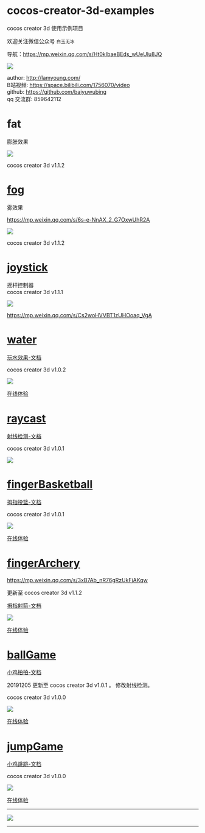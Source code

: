 # cocos-creator-3d-examples

cocos creator 3d 使用示例项目

欢迎关注微信公众号 `白玉无冰`  

导航：https://mp.weixin.qq.com/s/Ht0kIbaeBEds_wUeUlu8JQ

![](./img/about.jpg)  


author: http://lamyoung.com/  
B站视频: https://space.bilibili.com/1756070/video  
github: https://github.com/baiyuwubing  
qq 交流群: 859642112  


# fat

膨胀效果
 
![](./img/fat.gif)

cocos creator 3d v1.1.2


# [fog](./fog)

雾效果

https://mp.weixin.qq.com/s/6s-e-NnAX_2_G7OxwUhR2A

![](./img/fog.gif)


cocos creator 3d v1.1.2

# [joystick](./joystick)

摇杆控制器  
cocos creator 3d v1.1.1    

![](./img/joystick.gif)

https://mp.weixin.qq.com/s/Cs2woHVVBT1zUHOoaq_VgA

# [water](./water)

[玩水效果-文档](https://mp.weixin.qq.com/s/-5FSWg4YuGgqwv3L9tQ2dA)

cocos creator 3d v1.0.2  

![](./img/water.gif)

[在线体验](http://lamyoung.gitee.io/web/water)

# [raycast](./raycast)

[射线检测-文档](https://mp.weixin.qq.com/s/ATbpJNKromv17ke1cWgDDw)

cocos creator 3d v1.0.1  

![](./img/raycast.gif)


# [fingerBasketball](./fingerBasketball)

[拇指投篮-文档](https://mp.weixin.qq.com/s/VsbNtTL64J0xHIlhMUHCcQ)

cocos creator 3d v1.0.1  

![](./img/fingerBasketball.gif)

[在线体验](http://lamyoung.gitee.io/web/fingerBasketball)


# [fingerArchery](./fingerArchery)

https://mp.weixin.qq.com/s/3xB7Ab_nR76gRzUkFjAKqw

更新至 cocos creator 3d v1.1.2  

[拇指射箭-文档](https://mp.weixin.qq.com/s/ISsxM411netkEWLKi4v7XA)

<!-- cocos creator 3d v1.0.0   -->

![](./img/fingerArchery.gif)

[在线体验](http://lamyoung.gitee.io/web/fingerArchery)


# [ballGame](./ballGame)

[小鸡拍拍-文档](https://mp.weixin.qq.com/s/sq_6PitkkHgDAj5bm1noPQ)

20191205 更新至 cocos creator 3d v1.0.1 。 修改射线检测。

cocos creator 3d v1.0.0  

![](./img/ballGame.gif)

[在线体验](http://lamyoung.gitee.io/web/ballGame)


# [jumpGame](./jumpGame)

[小鸡跳跳-文档](https://mp.weixin.qq.com/s/UJK5mn8bR_pJIGZ9SaB1Zw)

cocos creator 3d v1.0.0  

![](./img/jumpGame.gif)

[在线体验](http://lamyoung.gitee.io/web/jumpGame)


---

![](./img/about.jpg)

--- 

